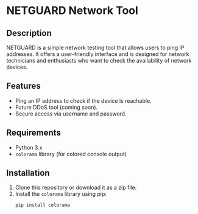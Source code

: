 # NETGUARD Network Tool

## Description
NETGUARD is a simple network testing tool that allows users to ping IP addresses. It offers a user-friendly interface and is designed for network technicians and enthusiasts who want to check the availability of network devices.

## Features
- Ping an IP address to check if the device is reachable.
- Future DDoS tool (coming soon).
- Secure access via username and password.

## Requirements
- Python 3.x
- `colorama` library (for colored console output)

## Installation
1. Clone this repository or download it as a zip file.
2. Install the `colorama` library using pip:
   ```bash
   pip install colorama
